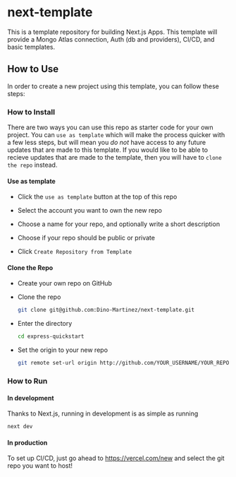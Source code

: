# next-template

This is a template repository for building Next.js Apps. This template will provide a Mongo Atlas connection, Auth (db and providers), CI/CD, and basic templates.

## How to Use

In order to create a new project using this template, you can follow these steps:

### How to Install

There are two ways you can use this repo as starter code for your own project. You can `use as template` which will make the process quicker with a few less steps, but will mean you _do not_ have access to any future updates that are made to this template. If you would like to be able to recieve updates that are made to the template, then you will have to `clone the repo` instead.

#### Use as template

- Click the `use as template` button at the top of this repo

- Select the account you want to own the new repo

- Choose a name for your repo, and optionally write a short description

- Choose if your repo should be public or private

- Click `Create Repository from Template`

#### Clone the Repo

- Create your own repo on GitHub

- Clone the repo
  ```zsh
  git clone git@github.com:Dino-Martinez/next-template.git
  ```

- Enter the directory
  ```zsh
  cd express-quickstart
  ```

- Set the origin to your new repo
  ```zsh
  git remote set-url origin http://github.com/YOUR_USERNAME/YOUR_REPO
  ```

### How to Run
#### In development

Thanks to Next.js, running in development is as simple as running 
```zsh
next dev
```
#### In production

To set up CI/CD, just go ahead to https://vercel.com/new and select the git repo you want to host!